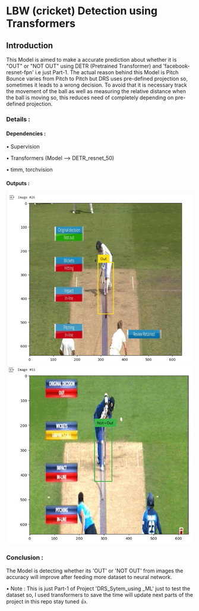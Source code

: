 # LBW (cricket) Detection using Transformers

## Introduction

This Model is aimed to make a accurate prediction about whether it is "OUT" or "NOT OUT" using DETR (Pretrained Transformer) and 'facebook-resnet-fpn' i.e just Part-1. The actual reason behind this Model is Pitch Bounce varies from Pitch to Pitch but DRS uses pre-defined projection so, sometimes it leads to a wrong decision. To avoid that it is necessary track the movement of the ball as well as measuring the relative distance when the ball is moving so, this reduces need of completely depending on pre-defined projection.

### Details :
#### Dependencies :
• Supervision

• Transformers (Model --> DETR_resnet_50)

• timm, torchvision

#### Outputs :
<img src='images/drs_lbw_1.jpg'>
<img src='images/drs_lbw2.jpg'>

### Conclusion : 
The Model is detecting whether its 'OUT' or 'NOT OUT' from images the accuracy will improve after feeding more dataset to neural network.

• Note : This is just Part-1 of Project 'DRS_Sytem_using _ML' just to test the dataset so, I used transformers to save the time will update next parts of the project in this repo stay tuned 👍.
